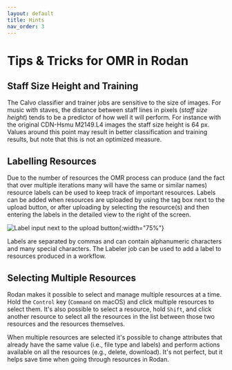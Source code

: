 ```yaml
---
layout: default
title: Hints
nav_order: 3
---
```


# Tips & Tricks for OMR in Rodan

## Staff Size Height and Training

The Calvo classifier and trainer jobs are sensitive to the size of images.
For music with staves, the distance between staff lines in pixels (*staff size height*)
tends to be a predictor of how well it will perform. For instance with the original
CDN-Hsmu M2149.L4 images the staff size height is 64 px.
Values around this point may result in better classification and training results, but
note that this is not an optimized measure.

## Labelling Resources

Due to the number of resources the OMR process can produce (and the fact that over multiple
iterations many will have the same or similar names) resource labels can be used to keep
track of important resources. Labels can be added when resources are uploaded by using the
tag box next to the upload button, or after uploading by selecting the resource(s) and then
entering the labels in the detailed view to the right of the screen.

![Label input next to the upload button]({{site.baseurl}}/assets/label.png){:width="75%"}

Labels are separated by commas and can contain alphanumeric characters and many special characters.
The Labeler job can be used to add a label to resources produced in a workflow.

## Selecting Multiple Resources

Rodan makes it possible to select and manage multiple resources at a time. Hold the `Control` key
(`Command` on macOS) and click multiple resources to select them. It's also possible to select
a resource, hold `Shift`, and click another resource to select all the resources in the list between
those two resources and the resources themselves.

When multiple resources are selected it's possible to change attributes that already have the
same value (i.e., file type and labels) and perform actions available on all the resources
(e.g., delete, download). It's not perfect, but it helps save time when going through resources
in Rodan.
